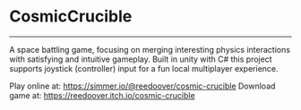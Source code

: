 # CosmicCrucible

<hr/>

A space battling game, focusing on merging interesting physics interactions with satisfying and intuitive gameplay. Built in unity with C# this project supports joystick (controller) input for a fun local multiplayer experience.

Play online at: https://simmer.io/@reedoover/cosmic-crucible
Download game at: https://reedoover.itch.io/cosmic-crucible
